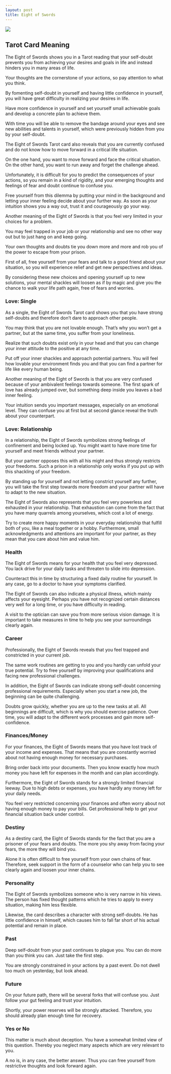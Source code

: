 ```yaml
---
layout: post
title: Eight of Swords
---
```


![](../images/Eight-of-Swords-Tarot-Card-Meaning-732x1024.webp)

## Tarot Card Meaning
The Eight of Swords shows you in a Tarot reading that your self-doubt prevents you from achieving your desires and goals in life and instead hinders you in many areas of life.

Your thoughts are the cornerstone of your actions, so pay attention to what you think.

By fomenting self-doubt in yourself and having little confidence in yourself, you will have great difficulty in realizing your desires in life.

Have more confidence in yourself and set yourself small achievable goals and develop a concrete plan to achieve them.

With time you will be able to remove the bandage around your eyes and see new abilities and talents in yourself, which were previously hidden from you by your self-doubt.

The Eight of Swords Tarot card also reveals that you are currently confused and do not know how to move forward in a critical life situation.

On the one hand, you want to move forward and face the critical situation. On the other hand, you want to run away and forget the challenge ahead.

Unfortunately, it is difficult for you to predict the consequences of your actions, so you remain in a kind of rigidity, and your emerging thoughts and feelings of fear and doubt continue to confuse you.

Free yourself from this dilemma by putting your mind in the background and letting your inner feeling decide about your further way. As soon as your intuition shows you a way out, trust it and courageously go your way.

Another meaning of the Eight of Swords is that you feel very limited in your choices for a problem.

You may feel trapped in your job or your relationship and see no other way out but to just hang on and keep going.

Your own thoughts and doubts tie you down more and more and rob you of the power to escape from your prison.

First of all, free yourself from your fears and talk to a good friend about your situation, so you will experience relief and get new perspectives and ideas.

By considering these new choices and opening yourself up to new solutions, your mental shackles will loosen as if by magic and give you the chance to walk your life path again, free of fears and worries.


### Love: Single
As a single, the Eight of Swords Tarot card shows you that you have strong self-doubts and therefore don’t dare to approach other people.

You may think that you are not lovable enough. That’s why you won’t get a partner, but at the same time, you suffer from your loneliness.

Realize that such doubts exist only in your head and that you can change your inner attitude to the positive at any time.

Put off your inner shackles and approach potential partners. You will feel how lovable your environment finds you and that you can find a partner for life like every human being.

Another meaning of the Eight of Swords is that you are very confused because of your ambivalent feelings towards someone. The first spark of love has already jumped over, but something deep inside you leaves a bad inner feeling.

Your intuition sends you important messages, especially on an emotional level. They can confuse you at first but at second glance reveal the truth about your counterpart.

### Love: Relationship
In a relationship, the Eight of Swords symbolizes strong feelings of confinement and being locked up. You might want to have more time for yourself and meet friends without your partner.

But your partner opposes this with all his might and thus strongly restricts your freedoms. Such a prison in a relationship only works if you put up with this shackling of your freedom.

By standing up for yourself and not letting constrict yourself any further, you will take the first step towards more freedom and your partner will have to adapt to the new situation.

The Eight of Swords also represents that you feel very powerless and exhausted in your relationship. That exhaustion can come from the fact that you have many quarrels among yourselves, which cost a lot of energy.

Try to create more happy moments in your everyday relationship that fulfill both of you, like a meal together or a hobby. Furthermore, small acknowledgments and attentions are important for your partner, as they mean that you care about him and value him.


### Health

The Eight of Swords means for your health that you feel very depressed. You lack drive for your daily tasks and threaten to slide into depression.

Counteract this in time by structuring a fixed daily routine for yourself. In any case, go to a doctor to have your symptoms clarified.

The Eight of Swords can also indicate a physical illness, which
mainly affects your eyesight. Perhaps you have not recognized certain distances very well for a long time, or you have difficulty in reading.

A visit to the optician can save you from more serious vision damage. It is important to take measures in time to help you see your surroundings clearly again.


### Career

Professionally, the Eight of Swords reveals that you feel trapped and constricted in your current job.

The same work routines are getting to you and you hardly can unfold your true potential. Try to free yourself by improving your qualifications and facing new professional challenges.

In addition, the Eight of Swords can indicate strong self-doubt concerning professional requirements. Especially when you start a new job, the beginning can be quite challenging.

Doubts grow quickly, whether you are up to the new tasks at all. All beginnings are difficult, which is why you should exercise patience. Over time, you will adapt to the different work processes and gain more self-confidence.


### Finances/Money

For your finances, the Eight of Swords means that you have lost track of your income and expenses. That means that you are constantly worried about not having enough money for necessary purchases.

Bring order back into your documents. Then you know exactly how much money you have left for expenses in the month and can plan accordingly.

Furthermore, the Eight of Swords stands for a strongly limited financial leeway. Due to high debts or expenses, you have hardly any money left for your daily needs.

You feel very restricted concerning your finances and often worry about not having enough money to pay your bills. Get professional help to get your financial situation back under control.


### Destiny

As a destiny card, the Eight of Swords stands for the fact that you are a prisoner of your fears and doubts. The more you shy away from facing your fears, the more they will bind you.

Alone it is often difficult to free yourself from your own chains of fear. Therefore, seek support in the form of a counselor who can help you to see clearly again and loosen your inner chains.


### Personality
The Eight of Swords symbolizes someone who is very narrow in his views. The person has fixed thought patterns which he tries to apply to every situation, making him less flexible.

Likewise, the card describes a character with strong self-doubts. He has little confidence in himself, which causes him to fall far short of his actual potential and remain in place.

### Past
Deep self-doubt from your past continues to plague you. You can do more than you think you can. Just take the first step.

You are strongly constrained in your actions by a past event. Do not dwell too much on yesterday, but look ahead.

### Future
On your future path, there will be several forks that will confuse you. Just follow your gut feeling and trust your intuition.

Shortly, your power reserves will be strongly attacked. Therefore, you should already plan enough time for recovery.

### Yes or No
This matter is much about deception. You have a somewhat limited view of this question. Thereby you neglect many aspects which are very relevant to you.

A no is, in any case, the better answer. Thus you can free yourself from restrictive thoughts and look forward again.

